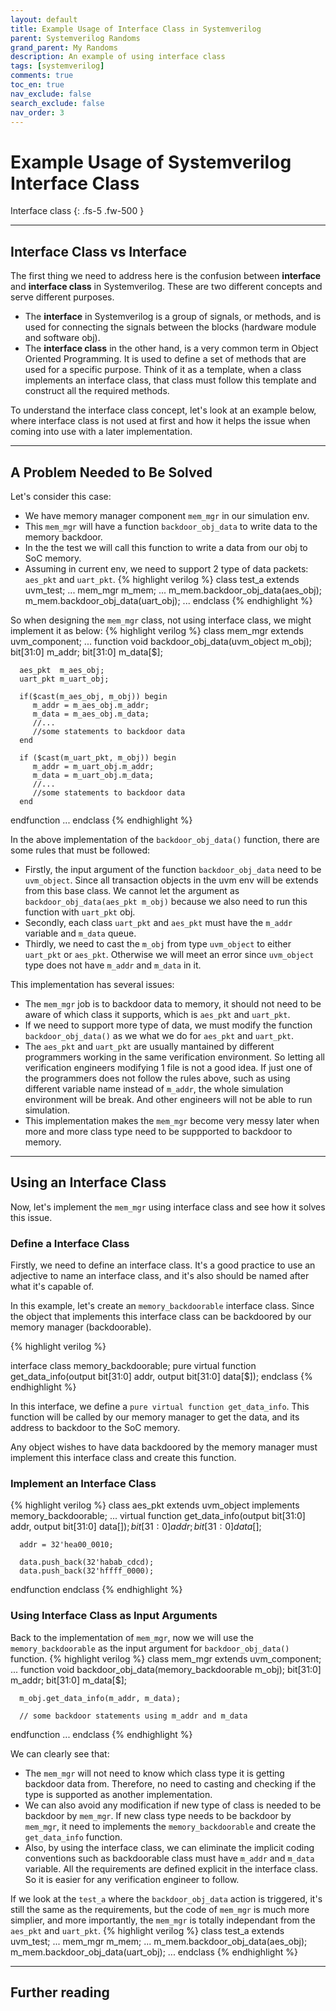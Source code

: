 ```yaml
---
layout: default
title: Example Usage of Interface Class in Systemverilog
parent: Systemverilog Randoms
grand_parent: My Randoms
description: An example of using interface class
tags: [systemverilog]
comments: true
toc_en: true
nav_exclude: false
search_exclude: false
nav_order: 3
---
```


# Example Usage of Systemverilog Interface Class
Interface class
{: .fs-5 .fw-500 }

---
## Interface Class vs Interface
The first thing we need to address here is the confusion between **interface** and **interface class** in Systemverilog.
These are two different concepts and serve different purposes.

* The **interface** in Systemverilog is a group of signals, or methods,
and is used for connecting the signals between the blocks (hardware module and software obj).
* The **interface class** in the other hand, is a very common term in Object Oriented Programming.
It is used to define a set of methods that are used for a specific purpose.
Think of it as a template, when a class implements an interface class, that class must follow this template
and construct all the required methods.

To understand the interface class concept, let's look at an example below,
where interface class is not used at first and
how it helps the issue when coming into use with a later implementation.

---
## A Problem Needed to Be Solved
Let's consider this case:
* We have memory manager component `mem_mgr` in our simulation env.
* This `mem_mgr` will have a function `backdoor_obj_data` to write data to the memory backdoor.
* In the the test we will call this function to write a data from our obj to SoC memory.
* Assuming in current env, we need to support 2 type of data packets: `aes_pkt` and `uart_pkt`.
{% highlight verilog %}
class test_a extends uvm_test;
...
   mem_mgr m_mem;
   ...
   m_mem.backdoor_obj_data(aes_obj);
   m_mem.backdoor_obj_data(uart_obj);
...
endclass
{% endhighlight %}

So when designing the `mem_mgr` class, not using interface class, we might implement it as below:
{% highlight verilog %}
class mem_mgr extends uvm_component;
...
   function void backdoor_obj_data(uvm_object m_obj);
      bit[31:0] m_addr;
      bit[31:0] m_data[$];

      aes_pkt  m_aes_obj;
      uart_pkt m_uart_obj;

      if($cast(m_aes_obj, m_obj)) begin
         m_addr = m_aes_obj.m_addr;
         m_data = m_aes_obj.m_data;
         //...
         //some statements to backdoor data
      end

      if ($cast(m_uart_pkt, m_obj)) begin
         m_addr = m_uart_obj.m_addr;
         m_data = m_uart_obj.m_data;
         //...
         //some statements to backdoor data
      end
   endfunction
...
endclass
{% endhighlight %}

In the above implementation of the `backdoor_obj_data()` function, there are some rules that must be followed:
* Firstly, the input argument of the function `backdoor_obj_data` need to be `uvm_object`.
Since all transaction objects in the uvm env will be extends from this base class.
We cannot let the argument as `backdoor_obj_data(aes_pkt m_obj)` because we also need to run this function with `uart_pkt` obj.
* Secondly, each class `uart_pkt` and `aes_pkt` must have the `m_addr` variable and `m_data` queue.
* Thirdly, we need to cast the `m_obj` from type `uvm_object` to either `uart_pkt` or `aes_pkt`.
Otherwise we will meet an error since `uvm_object` type does not have `m_addr` and `m_data` in it.

This implementation has several issues:
* The `mem_mgr` job is to backdoor data to memory,
it should not need to be aware of which class it supports, which is `aes_pkt` and `uart_pkt`.
* If we need to support more type of data, we must modify the function `backdoor_obj_data()` as we what we do for `aes_pkt` and `uart_pkt`.
* The `aes_pkt` and `uart_pkt` are usually mantained by different programmers working in the same verification environment.
So letting all verification engineers modifying 1 file is not a good idea.
If just one of the programmers does not follow the rules above, such as using different variable name instead of `m_addr`,
the whole simulation environment will be break. And other engineers will not be able to run simulation.
* This implementation makes the `mem_mgr` become very messy later when more and more class type need to be suppported to backdoor to memory.

---
## Using an Interface Class
Now, let's implement the `mem_mgr` using interface class and see how it solves this issue.

### Define a Interface Class
Firstly, we need to define an interface class.
It's a good practice to use an adjective to name an interface class, and it's also should be named after what it's capable of.

In this example, let's create an `memory_backdoorable` interface class.
Since the object that implements this interface class can be backdoored by our memory manager (backdoorable).

{% highlight verilog %}

interface class memory_backdoorable;
   pure virtual function get_data_info(output bit[31:0] addr, output bit[31:0] data[$]);
endclass
{% endhighlight %}

In this interface, we define a `pure virtual function get_data_info`.
This function will be called by our memory manager to get the data, and its address to backdoor to the SoC memory.

Any object wishes to have data backdoored by the memory manager must implement this interface class and create this function.

### Implement an Interface Class
{% highlight verilog %}
class aes_pkt extends uvm_object implements memory_backdoorable;
...
   virtual function get_data_info(output bit[31:0] addr, output bit[31:0] data[$]);
      bit[31:0] addr;
      bit[31:0] data[$];

      addr = 32'hea00_0010;

      data.push_back(32'habab_cdcd);
      data.push_back(32'hffff_0000);
   endfunction
endclass
{% endhighlight %}

### Using Interface Class as Input Arguments
Back to the implementation of `mem_mgr`, now we will use the `memory_backdoorable` as the input argument for `backdoor_obj_data()` function.
{% highlight verilog %}
class mem_mgr extends uvm_component;
...
   function void backdoor_obj_data(memory_backdoorable m_obj);
      bit[31:0] m_addr;
      bit[31:0] m_data[$];

      m_obj.get_data_info(m_addr, m_data);

      // some backdoor statements using m_addr and m_data
   endfunction
...
endclass
{% endhighlight %}

We can clearly see that:
* The `mem_mgr` will not need to know which class type it is getting backdoor data from.
Therefore, no need to casting and checking if the type is supported as another implementation.
* We can also avoid any modification if new type of class is needed to be backdoor by `mem_mgr`.
If new class type needs to be backdoor by `mem_mgr`, it need to implements the `memory_backdoorable`
and create the `get_data_info` function.
* Also, by using the interface class, we can eliminate the implicit coding conventions
such as backdoorable class must have `m_addr` and `m_data` variable. All the requirements are defined explicit
in the interface class. So it is easier for any verification engineer to follow.

If we look at the `test_a` where the `backdoor_obj_data` action is triggered, it's still the same as the requirements,
but the code of `mem_mgr` is much more simplier, and more importantly, the `mem_mgr` is totally independant from the `aes_pkt` and `uart_pkt`.
{% highlight verilog %}
class test_a extends uvm_test;
...
   mem_mgr m_mem;
   ...
   m_mem.backdoor_obj_data(aes_obj);
   m_mem.backdoor_obj_data(uart_obj);
...
endclass
{% endhighlight %}

---
## Further reading


